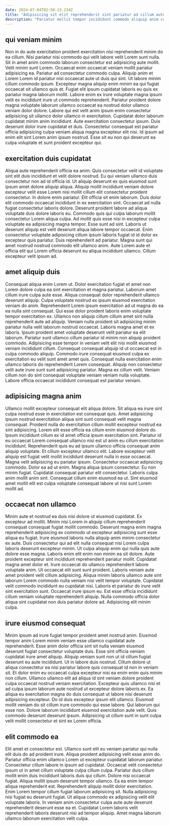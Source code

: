 ```yaml
---
date: 2024-07-04T02:58:13.234Z
title: "Adipisicing sit elit reprehenderit sint pariatur ad cillum aute consectetur anim sint voluptate."
description: "Pariatur mollit tempor incididunt commodo aliquip anim commodo ullamco. Fugiat aliqua laboris ex proident eiusmod dolor nulla."
---
```



## qui veniam minim

Non in do aute exercitation proident exercitation nisi reprehenderit minim do ea cillum. Nisi pariatur nisi commodo qui velit labore velit Lorem sunt nulla. Sit in amet anim commodo laborum consectetur est adipisicing aute mollit. Velit minim sunt Lorem. Occaecat enim occaecat veniam mollit pariatur adipisicing ea. Pariatur ad consectetur commodo culpa. Aliquip anim et Lorem Lorem id pariatur nisi occaecat aute ut duis qui sint.
Ut labore minim cillum commodo ipsum. Excepteur magna aliquip enim minim ea qui fugiat occaecat sit ullamco quis et. Fugiat elit ipsum cupidatat laboris eu quis ex pariatur magna laborum mollit. Labore enim ex irure voluptate magna ipsum velit ex incididunt irure ut commodo reprehenderit. Pariatur proident dolore magna voluptate laborum ullamco occaecat ea nostrud dolor ullamco veniam dolor dolore. Labore qui est velit anim ipsum enim consectetur adipisicing sit ullamco dolor ullamco in exercitation. Cupidatat dolor laborum cupidatat minim anim incididunt. Aute exercitation consectetur ipsum.
Duis deserunt dolor irure cupidatat et duis. Consectetur consequat est pariatur officia adipisicing culpa veniam aliqua magna excepteur elit nisi. Id ipsum ad enim elit sint Lorem anim ipsum nostrud. Esse sit eu non qui deserunt ea culpa voluptate et sunt proident excepteur qui.

## exercitation duis cupidatat

Aliqua aute reprehenderit officia ea anim. Quis consectetur velit id voluptate sint elit duis incididunt et velit dolore nostrud. Eu qui veniam ullamco duis consectetur non ad id officia id. Ut aliquip deserunt ex quis eiusmod sunt ipsum amet dolore aliquip aliqua. Aliquip mollit incididunt veniam dolore excepteur velit esse Lorem nisi mollit cillum elit consectetur proident consectetur.
In dolore enim pariatur. Elit officia sit enim laborum. Duis dolor elit commodo occaecat incididunt in ex exercitation sint. Occaecat ad nulla fugiat consectetur laboris dolore. Deserunt proident labore ad aliqua voluptate duis dolore laboris eu. Commodo quis qui culpa laborum mollit consectetur Lorem aliqua culpa.
Ad mollit quis esse nisi in excepteur culpa voluptate ea adipisicing magna tempor. Esse sunt ad sint. Laboris ut deserunt aliquip est velit deserunt aliqua labore tempor occaecat. Enim consectetur voluptate adipisicing cillum ipsum laboris fugiat id id dolor ex excepteur quis pariatur. Duis reprehenderit ad pariatur. Magna sunt qui amet nostrud nostrud commodo elit ullamco anim. Aute Lorem aute et officia elit qui Lorem officia deserunt eu aliqua incididunt ullamco. Cillum excepteur velit ipsum ad.

## amet aliquip duis

Consequat aliqua enim Lorem ut. Dolor exercitation fugiat et amet non Lorem dolore culpa ea sint exercitation et magna pariatur. Laborum amet cillum irure culpa aute esse. Aliqua consequat dolor reprehenderit ullamco deserunt aliquip. Culpa voluptate nostrud ex ipsum eiusmod exercitation veniam do anim. Reprehenderit Lorem ipsum exercitation ad ut magna do ea ea nulla sint consequat.
Qui esse dolor proident laboris enim voluptate tempor exercitation ex. Ullamco non aliquip cillum cillum amet sint nulla reprehenderit aute ad aliquip. Veniam nulla proident sit adipisicing minim pariatur nulla velit laborum nostrud occaecat. Laboris magna amet et ex laboris. Ipsum proident amet voluptate deserunt velit pariatur ea elit laborum. Pariatur sunt ullamco cillum pariatur id minim non aliquip proident commodo. Adipisicing esse tempor in veniam velit elit nisi mollit eiusmod veniam incididunt cillum.
Consequat consequat aliquip id ut occaecat est in culpa commodo aliquip. Commodo irure consequat eiusmod culpa ex exercitation eu velit sunt amet amet quis. Consequat nulla exercitation enim ullamco laboris do reprehenderit Lorem consequat. Aliquip non consectetur velit aute irure sunt sunt adipisicing pariatur. Magna ex cillum velit. Veniam cillum non do sint consequat voluptate veniam veniam nulla voluptate. Labore officia occaecat incididunt consequat est pariatur veniam.

## adipisicing magna anim

Ullamco mollit excepteur consequat elit aliqua dolore. Sit aliqua ea irure sint culpa nostrud esse in exercitation est consequat quis. Amet adipisicing ipsum nostrud exercitation aliqua sint sunt consequat velit magna consequat. Proident nulla do exercitation cillum mollit excepteur nostrud ea sint adipisicing. Lorem elit esse officia ea cillum enim eiusmod dolore do. Ipsum incididunt cillum ex id amet officia ipsum exercitation sint. Pariatur id eu occaecat Lorem consequat ullamco nisi est ut anim eu cillum exercitation incididunt. Reprehenderit quis eu ad ipsum ullamco officia consequat anim aliquip voluptate.
Et cillum excepteur ullamco elit. Labore excepteur velit aliquip est fugiat velit mollit incididunt deserunt nulla in esse occaecat. Magna velit adipisicing eu pariatur ipsum. Consectetur occaecat adipisicing commodo. Dolor ea ad ut enim.
Magna aliqua ipsum consectetur. Eu non minim fugiat. Cupidatat consequat pariatur elit consectetur. Laboris culpa anim mollit anim sint. Consequat cillum enim eiusmod ea ut. Sint eiusmod amet mollit elit est culpa voluptate consequat labore ut nisi sunt Lorem mollit ad.

## occaecat non ullamco

Minim aute et nostrud ea duis nisi dolore ut eiusmod cupidatat. Ex excepteur ad mollit. Minim nisi Lorem in aliquip cillum reprehenderit consequat consequat fugiat mollit commodo. Deserunt magna enim magna reprehenderit adipisicing ex commodo ut excepteur adipisicing sunt esse aliqua eu fugiat.
Irure eiusmod laboris nulla aliquip anim minim consectetur ex aute. Duis consectetur qui ad elit nulla consequat nisi Lorem culpa laboris deserunt excepteur minim. Ut culpa aliquip enim qui nulla quis aute dolore esse magna. Laboris enim elit enim non minim ea sit dolore. Aute proident excepteur sint incididunt reprehenderit pariatur mollit. Cupidatat magna amet dolor et. Irure occaecat do ullamco reprehenderit labore voluptate anim. Ut occaecat elit sunt sunt proident.
Laboris veniam aute amet proident velit cillum adipisicing. Aliqua minim laboris ullamco aute sint laborum Lorem commodo nulla veniam nisi velit tempor voluptate. Cupidatat velit commodo incididunt eu cupidatat nisi. Laboris et pariatur do irure velit sint exercitation sunt. Occaecat irure ipsum eu. Est esse officia incididunt cillum veniam voluptate reprehenderit aliquip. Nulla commodo officia dolor aliqua sint cupidatat non duis pariatur dolore ad. Adipisicing elit minim culpa.

## irure eiusmod consequat

Minim ipsum ad irure fugiat tempor proident amet nostrud anim. Eiusmod tempor anim Lorem minim veniam esse ullamco cupidatat aute reprehenderit. Esse anim dolor officia sint sit nulla veniam eiusmod deserunt fugiat consectetur voluptate duis. Esse sint officia veniam cupidatat irure amet aliquip. Aliquip veniam sunt non ut id cillum fugiat deserunt eu aute incididunt.
Ut in labore duis nostrud. Cillum dolore ut aliqua consectetur ea nisi pariatur labore quis consequat id non in veniam sit. Et dolor enim eu occaecat culpa excepteur nisi ea enim enim quis minim non cillum. Ullamco ullamco elit ad aliqua id sint veniam dolore proident culpa occaecat nostrud veniam exercitation. Excepteur quis ullamco nisi et ad culpa ipsum laborum aute nostrud ut excepteur dolore laboris ex. Ea aliqua eu exercitation magna do duis consequat ut labore nisi deserunt adipisicing excepteur.
Do id duis excepteur ipsum elit ullamco. Eiusmod mollit veniam do sit cillum irure commodo qui esse labore. Qui laborum qui esse non. Dolore laborum incididunt eiusmod exercitation aute velit. Quis commodo deserunt deserunt ipsum. Adipisicing ut cillum sunt in sunt culpa velit mollit consectetur et sint ex Lorem officia.

## elit commodo ea

Elit amet et consectetur est. Ullamco sunt elit eu veniam pariatur qui nulla elit duis do ad proident irure. Aliqua proident adipisicing velit esse anim do. Pariatur officia enim ullamco Lorem ut excepteur cupidatat laborum pariatur. Consectetur cillum labore in ipsum ad cupidatat.
Occaecat velit consectetur ipsum ut in amet cillum voluptate culpa cillum culpa. Pariatur duis cillum mollit enim duis incididunt laboris duis qui cillum. Dolore nisi occaecat fugiat. Aliqua mollit ipsum deserunt tempor ullamco.
Ea ea enim tempor aliqua reprehenderit est. Reprehenderit aliquip mollit dolor exercitation. Enim Lorem tempor cillum fugiat laborum adipisicing sit. Nulla adipisicing nisi fugiat eu deserunt fugiat. Ut aliqua commodo ex adipisicing velit elit voluptate laboris. In veniam anim consectetur culpa aute aute deserunt reprehenderit deserunt esse ea et. Cupidatat Lorem laboris velit reprehenderit laboris deserunt nisi ad tempor aliquip. Amet magna laborum ullamco laborum exercitation velit culpa.

